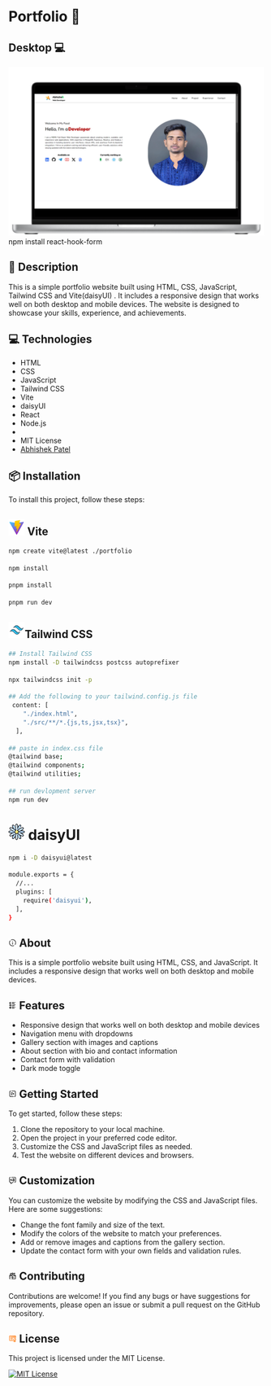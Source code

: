 # Portfolio 💫

## Desktop 💻

![mockup](src/assets/mockup.png) npm install react-hook-form

## 📝 Description

This is a simple portfolio website built using HTML, CSS, JavaScript, Tailwind CSS and Vite(daisyUI) . It includes a responsive design that works well on both desktop and mobile devices. The website is designed to showcase your skills, experience, and achievements.

## 💻 Technologies

- HTML
- CSS
- JavaScript
- Tailwind CSS
- Vite
- daisyUI
- React
- Node.js
-
- MIT License
- [Abhishek Patel](https://github.com/PatellAbhishekk/)

## 📦 Installation

To install this project, follow these steps:

## ![mockup](src/assets/vite.png) Vite

```bash
npm create vite@latest ./portfolio

npm install

pnpm install

pnpm run dev
```

## ![mockup](src/assets/tail.png)Tailwind CSS

```bash
## Install Tailwind CSS
npm install -D tailwindcss postcss autoprefixer

npx tailwindcss init -p

## Add the following to your tailwind.config.js file
 content: [
    "./index.html",
    "./src/**/*.{js,ts,jsx,tsx}",
  ],

## paste in index.css file
@tailwind base;
@tailwind components;
@tailwind utilities;

## run devlopment server
npm run dev
```

# ![mockup](/src/assets/daisy.png) daisyUI

```bash
npm i -D daisyui@latest

module.exports = {
  //...
  plugins: [
    require('daisyui'),
  ],
}
```

## ![mockup](src/assets/about.png) About

This is a simple portfolio website built using HTML, CSS, and JavaScript. It includes a responsive design that works well on both desktop and mobile devices.

## ![mockup](src/assets/feat.png) Features

- Responsive design that works well on both desktop and mobile devices
- Navigation menu with dropdowns
- Gallery section with images and captions
- About section with bio and contact information
- Contact form with validation
- Dark mode toggle

## ![mockup](src/assets/start.png) Getting Started

To get started, follow these steps:

1. Clone the repository to your local machine.
2. Open the project in your preferred code editor.
3. Customize the CSS and JavaScript files as needed.
4. Test the website on different devices and browsers.

## ![mockup](src/assets/cust.png) Customization

You can customize the website by modifying the CSS and JavaScript files. Here are some suggestions:

- Change the font family and size of the text.
- Modify the colors of the website to match your preferences.
- Add or remove images and captions from the gallery section.
- Update the contact form with your own fields and validation rules.

## ![mockup](src/assets/cont.png) Contributing

Contributions are welcome! If you find any bugs or have suggestions for improvements, please open an issue or submit a pull request on the GitHub repository.

## ![mockup](src/assets/license.png) License

This project is licensed under the MIT License.

[![MIT License](https://img.shields.io/badge/License-MIT-green.svg)](https://raw.githubusercontent.com/PatellAbhishekk/Portfolio/refs/heads/main/LICENSE)
